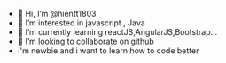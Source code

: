 - 👋 Hi, I’m @hientt1803
- 👀 I’m interested in javascript , Java
- 🌱 I’m currently learning reactJS,AngularJS,Bootstrap...
- 💞️ I’m looking to collaborate on  github
- i'm newbie and i want to learn how to code better

<!---
hientt1803/hientt1803 is a ✨ special ✨ repository because its `README.md` (this file) appears on your GitHub profile.
You can click the Preview link to take a look at your changes.
--->
